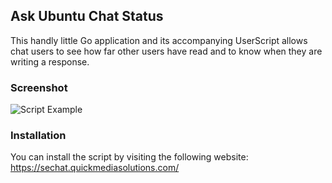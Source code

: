 ## Ask Ubuntu Chat Status

This handly little Go application and its accompanying UserScript allows chat users to see how far other users have read and to know when they are writing a response.

### Screenshot

![Script Example](http://i.stack.imgur.com/19uGR.gif)

### Installation

You can install the script by visiting the following website:  
https://sechat.quickmediasolutions.com/
